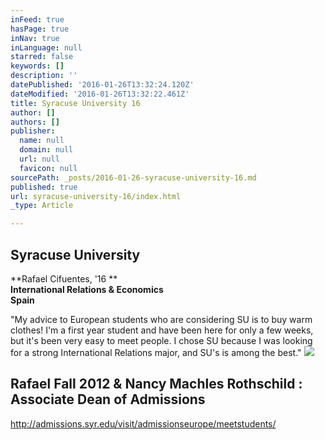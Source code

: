 ```yaml
---
inFeed: true
hasPage: true
inNav: true
inLanguage: null
starred: false
keywords: []
description: ''
datePublished: '2016-01-26T13:32:24.120Z'
dateModified: '2016-01-26T13:32:22.461Z'
title: Syracuse University 16
author: []
authors: []
publisher:
  name: null
  domain: null
  url: null
  favicon: null
sourcePath: _posts/2016-01-26-syracuse-university-16.md
published: true
url: syracuse-university-16/index.html
_type: Article

---
```

## Syracuse University

**Rafael Cifuentes, '16 **  
**International Relations & Economics**  
**Spain**

"My advice to European students who are considering SU is to buy warm clothes! I'm a first year student and have been here for only a few weeks, but it's been very easy to meet people. I chose SU because I was looking for a strong International Relations major, and SU's is among the best."
![](https://the-grid-user-content.s3-us-west-2.amazonaws.com/e380824f-5a57-4b41-b0dd-6132121a67ae.jpg)

## Rafael Fall 2012 & Nancy Machles Rothschild : Associate Dean of Admissions

http://admissions.syr.edu/visit/admissionseurope/meetstudents/